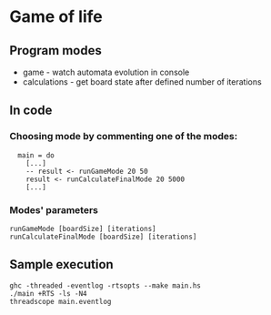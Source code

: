 # Game of life

## Program modes
  - game - watch automata evolution in console
  - calculations - get board state after defined number of iterations

## In code

### Choosing mode by commenting one of the modes:
```
  main = do
    [...]
    -- result <- runGameMode 20 50
    result <- runCalculateFinalMode 20 5000
    [...]
```
### Modes' parameters
```
runGameMode [boardSize] [iterations]
runCalculateFinalMode [boardSize] [iterations]
```

## Sample execution

```
ghc -threaded -eventlog -rtsopts --make main.hs
./main +RTS -ls -N4
threadscope main.eventlog
```